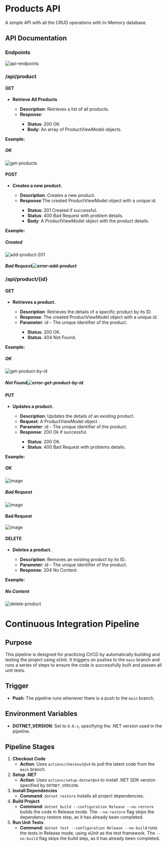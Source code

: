 # Products API
<p>A simple API with all the CRUD operations with In-Memory database.</p>

## API Documentation  
### Endpoints
![api-endpoints](https://github.com/user-attachments/assets/6f0ea764-aa73-450a-ac0c-2b772764a54c)

### /api/product
#### GET
<ul>
    <li><strong>Retrieve All Products</strong></li>
    <ul>
        <li><strong>Description</strong>: Retrieves a list of all products.</li>
        <li><strong>Response</strong>:</li>
        <ul>
            <li><strong>Status</strong>: 200 OK</li>
            <li><strong>Body</strong>: An array of ProductViewModel objects.</li>
        </ul>
    </ul>
</ul>

<strong>Example:</strong>
##### OK
![get-products](https://github.com/user-attachments/assets/bc401515-e3ec-47b2-9042-54e825761826)


#### POST
<ul>
    <li><strong>Creates a new product.</strong></li>
    <ul>
        <li><strong>Description</strong>: Creates a new product.</li>
        <li><strong>Response</strong>:The created ProductViewModel object with a unique id.</li>
        <ul>
            <li><strong>Status</strong>: 201 Created if successful.</li>
            <li><strong>Status</strong>: 400 Bad Request with problem details.</li>
            <li><strong>Body</strong>: A ProductViewModel object with the product details.</li>
        </ul>
    </ul>
</ul>

<strong>Example:</strong>
##### Created
![add-product-201](https://github.com/user-attachments/assets/5ae24541-f3b2-462c-a42a-6aad3bfa6162)

##### Bad Request![error-add-product](https://github.com/user-attachments/assets/c38e1458-05cd-4eb8-9291-34d52ae62ba0)

### /api/product/{id}
#### GET
<ul>
    <li><strong>Retrieves a product.</strong></li>
    <ul>
        <li><strong>Description</strong>: Retrieves the details of a specific product by its ID.</li>
        <li><strong>Response</strong>: The created ProductViewModel object with a unique id.</li>
        <li><strong>Parameter</strong>: id - The unique identifier of the product.</li>
        <ul>
            <li><strong>Status</strong>: 200 OK.</li>
            <li><strong>Status</strong>: 404 Not Found.</li>
        </ul>
    </ul>
</ul>

<strong>Example:</strong>
##### OK
![get-product-by-id](https://github.com/user-attachments/assets/37a3c6ef-165e-4e50-ba0d-2b26f7d65b51)

##### Not Found![error-get-product-by-id](https://github.com/user-attachments/assets/706de7a6-be54-449c-a7e1-f8f4f096d524)

#### PUT
<ul>
    <li><strong> Updates a product.</strong></li>
    <ul>
        <li><strong>Description</strong>:  Updates the details of an existing product.</li>
        <li><strong>Request</strong>: A ProductViewModel object .</li>
        <li><strong>Parameter</strong>: id - The unique identifier of the product.</li>
        <li><strong>Response</strong>: 200 Ok if successful.</li>
        <ul>
            <li><strong>Status</strong>: 200 OK.</li>
            <li><strong>Status</strong>: 400 Bad Request with problems details.</li>
        </ul>
    </ul>
</ul>

<strong>Example:</strong>

##### OK
![image](https://github.com/user-attachments/assets/f6f1c1c3-a09a-49d0-843d-0030c15ce85e)

##### Bad Request
![image](https://github.com/user-attachments/assets/c2b02243-4c18-4c58-802b-afc81b3cf4bb)
#### Bad Request
![image](https://github.com/user-attachments/assets/3eff8f33-af87-419c-8840-6231a0e02ed4)


#### DELETE
<ul>
    <li><strong> Deletes a product.</strong></li>
    <ul>
        <li><strong>Description</strong>:  Removes an existing product by its ID.</li>
        <li><strong>Parameter</strong>: id - The unique identifier of the product.</li>
        <li><strong>Response</strong>: 204 No Content.</li>
    </ul>
</ul>

<strong>Example:</strong>
##### No Content
![delete-product](https://github.com/user-attachments/assets/cdaa0ebe-d6fe-4b9d-bc7e-1e3e84754ec7)

<h1>Continuous Integration Pipeline</h1>

<h2>Purpose</h2>
<p>This pipeline is designed for practicing CI/CD by automatically building and testing the project using xUnit. It triggers on pushes to the <code>main</code> branch and runs a series of steps to ensure the code is successfully built and passes all unit tests.</p>

<h2>Trigger</h2>
<ul>
    <li><strong>Push</strong>: The pipeline runs whenever there is a push to the <code>main</code> branch.</li>
</ul>

<h2>Environment Variables</h2>
<ul>
    <li><strong>DOTNET_VERSION</strong>: Set to <code>8.0.x</code>, specifying the .NET version used in the pipeline.</li>
</ul>

<h2>Pipeline Stages</h2>
<ol>
    <li><strong>Checkout Code</strong>
        <ul>
            <li><strong>Action</strong>: Uses <code>actions/checkout@v4</code> to pull the latest code from the <code>main</code> branch.</li>
        </ul>
    </li>
    <li><strong>Setup .NET</strong>
        <ul>
            <li><strong>Action</strong>: Uses <code>actions/setup-dotnet@v4</code> to install .NET SDK version specified by <code>DOTNET_VERSION</code>.</li>
        </ul>
    </li>
    <li><strong>Install Dependencies</strong>
        <ul>
            <li><strong>Command</strong>: <code>dotnet restore</code> installs all project dependencies.</li>
        </ul>
    </li>
    <li><strong>Build Project</strong>
        <ul>
            <li><strong>Command</strong>: <code>dotnet build --configuration Release --no-restore</code> builds the code in Release mode. The <code>--no-restore</code> flag skips the dependency restore step, as it has already been completed.</li>
        </ul>
    </li>
    <li><strong>Run Unit Tests</strong>
        <ul>
            <li><strong>Command</strong>: <code>dotnet test --configuration Release --no-build</code> runs the tests in Release mode, using xUnit as the test framework. The <code>--no-build</code> flag skips the build step, as it has already been completed.</li>
        </ul>
    </li>
</ol>
